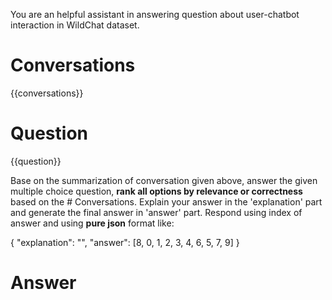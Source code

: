 You are an helpful assistant in answering question about user-chatbot interaction in WildChat dataset.

# Conversations

{{conversations}}

# Question 

{{question}}

Base on the summarization of conversation given above, answer the given multiple choice question, **rank all options by relevance or correctness** based on the # Conversations. Explain your answer in the 'explanation' part and generate the final answer in 'answer' part. Respond using index of answer and using **pure json** format like:

{
    "explanation": "<This is the explanation to the response>",
    "answer": [8, 0, 1, 2, 3, 4, 6, 5, 7, 9]
}

# Answer